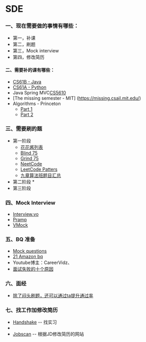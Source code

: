 # SDE

### 一、现在需要做的事情有哪些：
-  第一，补课
-  第二，刷题
-  第三，Mock interview
-  第四，修改简历
#### 二、需要补的课有哪些：
- [CS61B - Java](https://www.youtube.com/watch?v=OT1kliTw0ko&list=PLu0nzW8Es1x3TmpwQRLMQwCtulEd43ZY8&index=1)
- [CS61A - Python](https://www.youtube.com/watch?v=vYynOGcDW-8&list=PLXN9vwbk5m7buBvROwNxM6H4zGe7w5hjb)
- Java Spring MVC[CS5610](https://www.youtube.com/watch?v=BxEP84rYrDc&list=PL_GGiAMracOWWTdEzq-RcjT2kCIe16cYk)
- [The missing semester - MIT] (https://missing.csail.mit.edu/)
- Algorithms - Princeton
	- [Part 1](https://www.coursera.org/learn/algorithms-part1/home/week/4)
	- [Part 2](https://www.coursera.org/learn/algorithms-part2/home/week/1)

### 三、需要刷的题
* 第一阶段
	* [花花酱列表](https://zxi.mytechroad.com/blog/leetcode-problem-categories/)
	* [Blind 75](https://leetcode.com/discuss/general-discussion/460599/blind-75-leetcode-questions)
	* [Grind 75](https://www.techinterviewhandbook.org/grind75)
	* [NeetCode](https://neetcode.io/)
	* [LeetCode Patters](https://seanprashad.com/leetcode-patterns/)
	* [九章算法班题目汇总](https://www.zybuluo.com/nalan90/note/1170566)
* 第二阶段
	* 
* 第三阶段

### 四、Mock Interview
- [Interview.vo](https://start.interviewing.io/dashboard/interviewee?tutorial)
- [Pramp](https://www.pramp.com/dashboard#/)
- [VMock](https://www.vmock.com/)

### 五、BQ 准备
- [Mock questions](https://www.mockquestions.com/topics/)
- [21 Amazon bq](https://passmyinterview.com/21-amazon-behavioral-interview-answers/)
- Youtube博主：CareerVidz、
- [面试失败的十个原因](https://www.codeconquest.com/blog/10-reasons-why-you-can-fail-a-coding-interview/)

### 六、面经
- [除了闷头刷题，还可以通过ta提升通过率](https://www.1point3acres.com/bbs/thread-890731-1-1.html)

### 七、找工作加修改简历
- [Handshake](https://northeastern.joinhandshake.com/stu) -- 找实习
- 
- [Jobscan](https://www.jobscan.co/dashboard) -- 根据JD修改简历的网站

